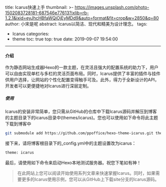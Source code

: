 title: Icarus快速上手
thumbnail: >-
  https://images.unsplash.com/photo-1502083728181-687546e77613?ixlib=rb-1.2.1&ixid=eyJhcHBfaWQiOjEyMDd9&auto=format&fit=crop&w=2850&q=80
author: 小宋是呢
abstract: Icarus以简洁、现代和精美为设计理念。
tags:
  - Icarus
categories:
  - theme
toc: true
top: true
date: 2019-09-07 19:54:00
---
#### 介绍
作为静态网站生成器Hexo的一款主题，在灵活且强大的配置系统的助力下，用户可以自由实现单栏与多栏的灵活页面布局。同时，Icarus提供了丰富的插件与挂件供用户选择，让网站的个性化配置变得触手可及。此外，得力于全新设计的API，开发者可以更便捷地对Icarus进行深层定制。
##### 使用
Icarus的安装非常简单，您只需从GitHub的仓库中下载Icarus源码并解压到博客的主题目录下的icarus目录中(themes/icarus)。您也可以使用如下命令将此主题下载到博客中

<!-- more -->

```bash
git submodule add https://github.com/ppoffice/hexo-theme-icarus.git themes/icarus
```

接下来，请将博客根目录下的_config.yml中的主题设置改为icarus：

```bash
theme: icarus
```

最后，请使用如下命令来启动Hexo本地测试服务器。祝您下笔如有神！

> 在此网站上您可以阅读开始使用系列文章来快速掌握Icarus。同时，如果需要更多的Icarus使用示例，您可以从GitHub上下载site分支的Icarus源码。